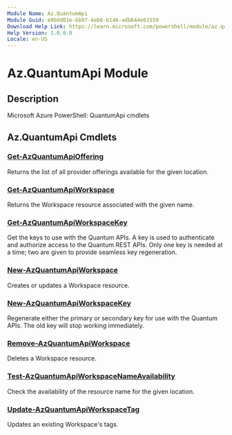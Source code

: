 ```yaml
---
Module Name: Az.QuantumApi
Module Guid: e8bdd01e-bb97-4eb6-b146-adb644e61559
Download Help Link: https://learn.microsoft.com/powershell/module/az.quantumapi
Help Version: 1.0.0.0
Locale: en-US
---
```


# Az.QuantumApi Module
## Description
Microsoft Azure PowerShell: QuantumApi cmdlets

## Az.QuantumApi Cmdlets
### [Get-AzQuantumApiOffering](Get-AzQuantumApiOffering.md)
Returns the list of all provider offerings available for the given location.

### [Get-AzQuantumApiWorkspace](Get-AzQuantumApiWorkspace.md)
Returns the Workspace resource associated with the given name.

### [Get-AzQuantumApiWorkspaceKey](Get-AzQuantumApiWorkspaceKey.md)
Get the keys to use with the Quantum APIs.
A key is used to authenticate and authorize access to the Quantum REST APIs.
Only one key is needed at a time; two are given to provide seamless key regeneration.

### [New-AzQuantumApiWorkspace](New-AzQuantumApiWorkspace.md)
Creates or updates a Workspace resource.

### [New-AzQuantumApiWorkspaceKey](New-AzQuantumApiWorkspaceKey.md)
Regenerate either the primary or secondary key for use with the Quantum APIs.
The old key will stop working immediately.

### [Remove-AzQuantumApiWorkspace](Remove-AzQuantumApiWorkspace.md)
Deletes a Workspace resource.

### [Test-AzQuantumApiWorkspaceNameAvailability](Test-AzQuantumApiWorkspaceNameAvailability.md)
Check the availability of the resource name for the given location.

### [Update-AzQuantumApiWorkspaceTag](Update-AzQuantumApiWorkspaceTag.md)
Updates an existing Workspace's tags.

